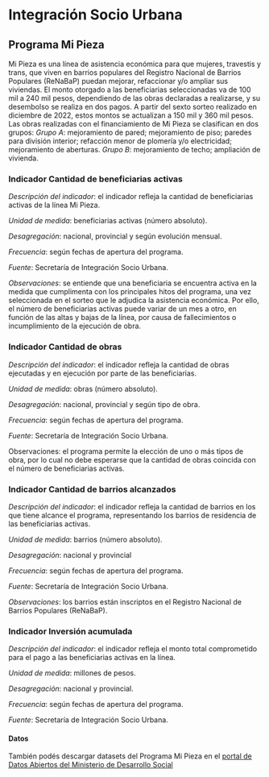 # Integración Socio Urbana


## Programa Mi Pieza


Mi Pieza es una línea de asistencia económica para que mujeres, travestis y trans, que viven en barrios populares del Registro Nacional de Barrios Populares (ReNaBaP) puedan mejorar, refaccionar y/o ampliar sus viviendas. El monto otorgado a las beneficiarias seleccionadas va de 100 mil a 240 mil pesos, dependiendo de las obras declaradas a realizarse, y su desembolso se realiza en dos pagos. A partir del sexto sorteo realizado en diciembre de 2022, estos montos se actualizan a 150 mil y 360 mil pesos. Las obras realizadas con el financiamiento de Mi Pieza se clasifican en dos grupos:
*Grupo A*: mejoramiento de pared; mejoramiento de piso; paredes para división interior; refacción menor de plomería y/o electricidad; mejoramiento de aberturas.
*Grupo B*: mejoramiento de techo; ampliación de vivienda.



### Indicador Cantidad de beneficiarias activas  

*Descripción del indicador*: el indicador refleja la cantidad de beneficiarias activas de la línea Mi Pieza. 

*Unidad de medida*: beneficiarias activas (número absoluto).

*Desagregación*: nacional, provincial y según evolución mensual.

*Frecuencia*: según fechas de apertura del programa.

*Fuente*: Secretaría de Integración Socio Urbana.

*Observaciones*: se entiende que una beneficiaria se encuentra activa en la medida que cumplimenta con los principales hitos del programa, una vez seleccionada en el sorteo que le adjudica la asistencia económica. Por ello, el número de beneficiarias activas puede variar de un mes a otro, en función de las altas y bajas de la línea, por causa de fallecimientos o incumplimiento de la ejecución de obra. 



### Indicador Cantidad de obras 

*Descripción del indicador*: el indicador refleja la cantidad de obras ejecutadas y en ejecución por parte de las beneficiarias.

*Unidad de medida*: obras (número absoluto).

*Desagregación*: nacional, provincial y según tipo de obra.

*Frecuencia*: según fechas de apertura del programa.

*Fuente*: Secretaría de Integración Socio Urbana.

Observaciones: el programa permite la elección de uno o más tipos de obra, por lo cual no debe esperarse que la cantidad de obras coincida con el número de beneficiarias activas. 



### Indicador Cantidad de barrios alcanzados

*Descripción del indicador*: el indicador refleja la cantidad de barrios en los que tiene alcance el programa, representando los barrios de residencia de las beneficiarias activas. 

*Unidad de medida*: barrios (número absoluto).

*Desagregación*: nacional y provincial

*Frecuencia*: según fechas de apertura del programa.

*Fuente*: Secretaría de Integración Socio Urbana.

*Observaciones*: los barrios están inscriptos en el Registro Nacional de Barrios Populares (ReNaBaP).



### Indicador Inversión acumulada

*Descripción del indicador*: el indicador refleja el monto total  comprometido para el pago a  las beneficiarias activas en la línea.

*Unidad de medida*: millones de pesos. 

*Desagregación*: nacional y provincial.

*Frecuencia*: según fechas de apertura del programa.

*Fuente*: Secretaría de Integración Socio Urbana.


#### Datos 

También podés descargar datasets del Programa Mi Pieza en el [portal de Datos Abiertos del Ministerio de Desarrollo Social](https://datosabiertos.desarrollosocial.gob.ar/dataset/listado-de-participantes-de-los-sorteos-mi-pieza)
